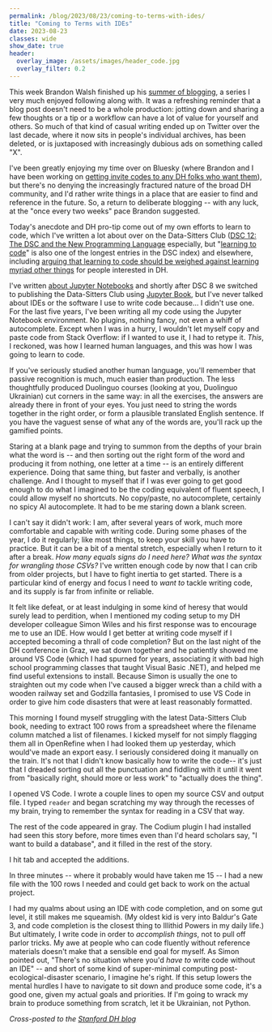 ```yaml
---
permalink: /blog/2023/08/23/coming-to-terms-with-ides/
title: "Coming to Terms with IDEs"
date: 2023-08-23
classes: wide
show_date: true
header:
  overlay_image: /assets/images/header_code.jpg
  overlay_filter: 0.2
---
```


This week Brandon Walsh finished up his [summer of blogging](https://scholarslab.lib.virginia.edu/blog/blogging-summer-2023-in-review/), a series I very much enjoyed following along with. It was a refreshing reminder that a blog post doesn't need to be a whole production: jotting down and sharing a few thoughts or a tip or a workflow can have a lot of value for yourself and others. So much of that kind of casual writing ended up on Twitter over the last decade, where it now sits in people's individual archives, has been deleted, or is juxtaposed with increasingly dubious ads on something called "X".

I've been greatly enjoying my time over on Bluesky (where Brandon and I have been working on [getting invite codes to any DH folks who want them](https://scholarslab.lib.virginia.edu/blog/finding-the-community-after-twitter/)), but there's no denying the increasingly fractured nature of the broad DH community, and I'd rather write things in a place that are easier to find and reference in the future. So, a return to deliberate blogging -- with any luck, at the "once every two weeks" pace Brandon suggested.

Today's anecdote and DH pro-tip come out of my own efforts to learn to code, which I've written a lot about over on the Data-Sitters Club ([DSC 12: The DSC and the New Programming Language](https://datasittersclub.github.io/site/dsc12.html) especially, but "[learning to code](https://datasittersclub.github.io/site/genindex.html#L)" is also one of the longest entries in the DSC index) and elsewhere, including [arguing that learning to code should be weighed against learning myriad other things](https://purl.stanford.edu/ck442sc7933) for people interested in DH.

I've written [about Jupyter Notebooks](https://programminghistorian.org/en/lessons/jupyter-notebooks) and shortly after DSC 8 we switched to publishing the Data-Sitters Club using [Jupyter Book](https://jupyterbook.org/en/stable/intro.html), but I've never talked about IDEs or the software I use to write code because... I didn't use one. For the last five years, I've been writing all my code using the Jupyter Notebook environment. No plugins, nothing fancy, not even a whiff of autocomplete. Except when I was in a hurry, I wouldn't let myself copy and paste code from Stack Overflow: if I wanted to use it, I had to retype it. *This*, I reckoned, was how I learned human languages, and this was how I was going to learn to code.

If you've seriously studied another human language, you'll remember that passive recognition is much, much easier than production. The less thoughtfully produced Duolinguo courses (looking at you, Duolinguo Ukrainian) cut corners in the same way: in all the exercises, the answers are already there in front of your eyes. You just need to string the words together in the right order, or form a plausible translated English sentence. If you have the vaguest sense of what any of the words are, you'll rack up the gamified points.

Staring at a blank page and trying to summon from the depths of your brain what the word is -- and then sorting out the right form of the word and producing it from nothing, one letter at a time -- is an entirely different experience. Doing that same thing, but faster and verbally, is another challenge. And I thought to myself that if I was ever going to get good enough to do what I imagined to be the coding equivalent of fluent speech, I could allow myself no shortcuts. No copy/paste, no autocomplete, certainly no spicy AI autocomplete. It had to be me staring down a blank screen.

I can't say it didn't work: I am, after several years of work, much more comfortable and capable with writing code. During some phases of the year, I do it regularly; like most things, to keep your skill you have to practice. But it can be a bit of a mental stretch, especially when I return to it after a break. *How many equals signs do I need here? What was the syntax for wrangling those CSVs?* I've written enough code by now that I can crib from older projects, but I have to fight inertia to get started. There is a particular kind of energy and focus I need to *want to* tackle writing code, and its supply is far from infinite or reliable.

It felt like defeat, or at least indulging in some kind of heresy that would surely lead to perdition, when I mentioned my coding setup to my DH developer colleague Simon Wiles and his first response was to encourage me to use an IDE. How would I get better at writing code myself if I accepted becoming a thrall of code completion? But on the last night of the DH conference in Graz, we sat down together and he patiently showed me around VS Code (which I had spurned for years, associating it with bad high school programming classes that taught Visual Basic .NET), and helped me find useful extensions to install. Because Simon is usually the one to straighten out my code when I've caused a bigger wreck than a child with a wooden railway set and Godzilla fantasies, I promised to use VS Code in order to give him code disasters that were at least reasonably formatted.

This morning I found myself struggling with the latest Data-Sitters Club book, needing to extract 100 rows from a spreadsheet where the filename column matched a list of filenames. I kicked myself for not simply flagging them all in OpenRefine when I had looked them up yesterday, which would've made an export easy. I seriously considered doing it manually on the train. It's not that I didn't know basically how to write the code-- it's just that I dreaded sorting out all the punctuation and fiddling with it until it went from "basically right, should more or less work" to "actually does the thing".

I opened VS Code. I wrote a couple lines to open my source CSV and output file. I typed `reader` and began scratching my way through the recesses of my brain, trying to remember the syntax for reading in a CSV that way. 

The rest of the code appeared in gray. The Codium plugin I had installed had seen this story before, more times even than I'd heard scholars say, "I want to build a database", and it filled in the rest of the story.

I hit tab and accepted the additions.

In three minutes -- where it probably would have taken me 15 -- I had a new file with the 100 rows I needed and could get back to work on the actual project.

I had my qualms about using an IDE with code completion, and on some gut level, it still makes me squeamish. (My oldest kid is very into Baldur's Gate 3, and code completion is the closest thing to Illithid Powers in my daily life.) But ultimately, I write code in order to *accomplish things*, not to pull off parlor tricks. My awe at people who can code fluently without reference materials doesn't make that a sensible end goal for myself. As Simon pointed out, "There's no situation where you'd *have to* write code without an IDE" -- and short of some kind of super-minimal computing post-ecological-disaster scenario, I imagine he's right. If this setup lowers the mental hurdles I have to navigate to sit down and produce some code, it's a good one, given my actual goals and priorities. If I'm going to wrack my brain to produce something from scratch, let it be Ukrainian, not Python.

*Cross-posted to the [Stanford DH blog](https://digitalhumanities.stanford.edu/)*